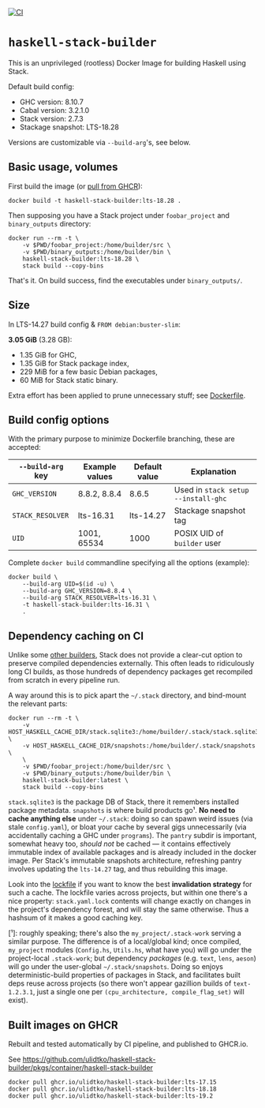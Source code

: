 [![CI](https://github.com/ulidtko/haskell-stack-builder/actions/workflows/docker-image-ci.yaml/badge.svg)](https://github.com/ulidtko/haskell-stack-builder/actions?query=workflow:docker-image-ci)

# `haskell-stack-builder` #

This is an unprivileged (rootless) Docker Image for building Haskell using Stack.

Default build config:

 * GHC version: 8.10.7
 * Cabal version: 3.2.1.0
 * Stack version: 2.7.3
 * Stackage snapshot: LTS-18.28

Versions are customizable via `--build-arg`'s, see below.

## Basic usage, volumes ##

First build the image (or [pull from GHCR](#built-images-on-ghcr)):

    docker build -t haskell-stack-builder:lts-18.28 .

Then supposing you have a Stack project under `foobar_project` and `binary_outputs` directory:

    docker run --rm -t \
        -v $PWD/foobar_project:/home/builder/src \
        -v $PWD/binary_outputs:/home/builder/bin \
        haskell-stack-builder:lts-18.28 \
        stack build --copy-bins

That's it. On build success, find the executables under `binary_outputs/`.

## Size ##

In LTS-14.27 build config & `FROM debian:buster-slim`:

**3.05 GiB** (3.28 GB):
 * 1.35 GiB for GHC,
 * 1.35 GiB for Stack package index,
 * 229 MiB for a few basic Debian packages,
 * 60 MiB for Stack static binary.

Extra effort has been applied to prune unnecessary stuff; see [Dockerfile](./Dockerfile).

## Build config options ##

With the primary purpose to minimize Dockerfile branching, these are accepted:

`--build-arg` key | Example values | Default value | Explanation
------------------|----------------|---------------|---------------------------
`GHC_VERSION`     | 8.8.2, 8.8.4   | 8.6.5         | Used in `stack setup --install-ghc`
`STACK_RESOLVER`  | lts-16.31      | lts-14.27     | Stackage snapshot tag
`UID`             | 1001, 65534    | 1000          | POSIX UID of `builder` user

Complete `docker build` commandline specifying all the options (example):

    docker build \
        --build-arg UID=$(id -u) \
        --build-arg GHC_VERSION=8.8.4 \
        --build-arg STACK_RESOLVER=lts-16.31 \
        -t haskell-stack-builder:lts-16.31 \
        .

## Dependency caching on CI ##

Unlike some [other builders][YARN_CACHE_FOLDER], Stack does not provide a clear-cut option to preserve compiled dependencies externally. This often leads to ridiculously long CI builds, as those hundreds of dependency packages get recompiled from scratch in every pipeline run.

A way around this is to pick apart the `~/.stack` directory, and bind-mount the relevant parts:

    docker run --rm -t \
        -v HOST_HASKELL_CACHE_DIR/stack.sqlite3:/home/builder/.stack/stack.sqlite3 \
        -v HOST_HASKELL_CACHE_DIR/snapshots:/home/builder/.stack/snapshots \
        \
        -v $PWD/foobar_project:/home/builder/src \
        -v $PWD/binary_outputs:/home/builder/bin \
        haskell-stack-builder:latest \
        stack build --copy-bins

`stack.sqlite3` is the package DB of Stack, there it remembers installed package metadata. `snapshots` is where build products go¹. **No need to cache anything else** under `~/.stack`: doing so can spawn weird issues (via stale `config.yaml`), or bloat your cache by several gigs unnecessarily (via accidentally caching a GHC under `programs`). The `pantry` subdir is important, somewhat heavy too, *should not* be cached — it contains effectively immutable index of available packages and is already included in the docker image. Per Stack's immutable snapshots architecture, refreshing pantry involves updating the `lts-14.27` tag, and thus rebuilding this image.

Look into the [lockfile][stack.yaml.lock] if you want to know the best **invalidation strategy** for such a cache. The lockfile varies across projects, but within one there's a nice property: `stack.yaml.lock` contents will change exactly on changes in the project's dependency forest, and will stay the same otherwise. Thus a hashsum of it makes a good caching key.

[YARN_CACHE_FOLDER]: https://classic.yarnpkg.com/en/docs/cli/cache/
[stack.yaml.lock]: https://docs.haskellstack.org/en/stable/lock_files/

\[¹\]: roughly speaking; there's also the `my_project/.stack-work` serving a similar purpose. The difference is of a local/global kind; once compiled, `my_project` modules (`Config.hs`, `Utils.hs`, what have you) will go under the project-local `.stack-work`; but dependency *packages* (e.g. `text`, `lens`, `aeson`) will go under the user-global `~/.stack/snapshots`. Doing so enjoys deterministic-build properties of packages in Stack, and facilitates built deps reuse across projects (so there won't appear gazillion builds of `text-1.2.3.1`, just a single one per `(cpu_architecture, compile_flag_set)` will exist).

## Built images on GHCR ##

Rebuilt and tested automatically by CI pipeline, and published to GHCR.io.

See https://github.com/ulidtko/haskell-stack-builder/pkgs/container/haskell-stack-builder

```
docker pull ghcr.io/ulidtko/haskell-stack-builder:lts-17.15
docker pull ghcr.io/ulidtko/haskell-stack-builder:lts-18.18
docker pull ghcr.io/ulidtko/haskell-stack-builder:lts-19.2
```
